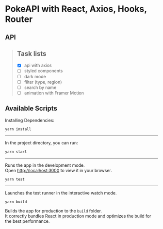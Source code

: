 # PokeAPI with React, Axios, Hooks, Router

<!-- ![pokeapi]() -->

## API

[]()

>## Task lists
>- [x] api with axios
>- [ ] styled components
>- [ ] dark mode
>- [ ] filter (type, region)
>- [ ] search by name
>- [ ] animation with Framer Motion 


## Available Scripts

Installing Dependencies:

~~~
yarn install
~~~


---


In the project directory, you can run:

~~~
yarn start
~~~

---


Runs the app in the development mode.\
Open [http://localhost:3000](http://localhost:3000) to view it in your browser.

~~~
yarn test
~~~

---

Launches the test runner in the interactive watch mode.

~~~
yarn build
~~~

Builds the app for production to the `build` folder.\
It correctly bundles React in production mode and optimizes the build for the best performance.